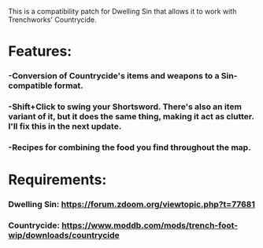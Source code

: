 This is a compatibility patch for Dwelling Sin that allows it to work with Trenchworks' Countrycide.

# Features:
### -Conversion of Countrycide's items and weapons to a Sin-compatible format.
### -Shift+Click to swing your Shortsword. There's also an item variant of it, but it does the same thing, making it act as clutter. I'll fix this in the next update.
### -Recipes for combining the food you find throughout the map.

# Requirements:
### Dwelling Sin: https://forum.zdoom.org/viewtopic.php?t=77681
### Countrycide: https://www.moddb.com/mods/trench-foot-wip/downloads/countrycide
